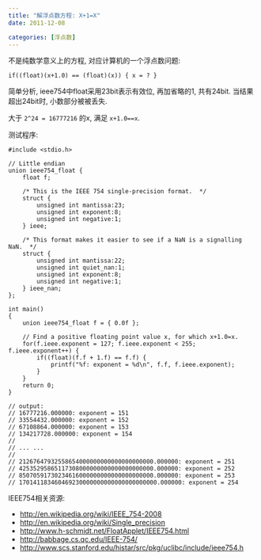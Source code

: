 ```yaml
---
title: "解浮点数方程: X+1=X"
date: 2011-12-08

categories: [浮点数]
---
```


不是纯数学意义上的方程, 对应计算机的一个浮点数问题:

	if((float)(x+1.0) == (float)(x)) { x = ? }

简单分析, ieee754中float采用23bit表示有效位, 再加省略的1, 共有24bit.
当结果超出24bit时, 小数部分被被丢失.

大于 `2^24 = 16777216` 的x, 满足 `x+1.0==x`.

测试程序:

	#include <stdio.h>

	// Little endian
	union ieee754_float {
		float f;

		/* This is the IEEE 754 single-precision format.  */
		struct {
			unsigned int mantissa:23;
			unsigned int exponent:8;
			unsigned int negative:1;
		} ieee;

		/* This format makes it easier to see if a NaN is a signalling NaN.  */
		struct {
			unsigned int mantissa:22;
			unsigned int quiet_nan:1;
			unsigned int exponent:8;
			unsigned int negative:1;
		} ieee_nan;
	};

	int main()
	{
		union ieee754_float f = { 0.0f };

		// Find a positive floating point value x, for which x+1.0=x.
		for(f.ieee.exponent = 127; f.ieee.exponent < 255; f.ieee.exponent++) {
			if((float)(f.f + 1.f) == f.f) {
				printf("%f: exponent = %d\n", f.f, f.ieee.exponent);
			}
		}
		return 0;
	}

	// output:
	// 16777216.000000: exponent = 151
	// 33554432.000000: exponent = 152
	// 67108864.000000: exponent = 153
	// 134217728.000000: exponent = 154
	//
	// ... ...
	//
	// 21267647932558654000000000000000000000.000000: exponent = 251
	// 42535295865117308000000000000000000000.000000: exponent = 252
	// 85070591730234616000000000000000000000.000000: exponent = 253
	// 170141183460469230000000000000000000000.000000: exponent = 254

IEEE754相关资源:

- http://en.wikipedia.org/wiki/IEEE_754-2008
- http://en.wikipedia.org/wiki/Single_precision
- http://www.h-schmidt.net/FloatApplet/IEEE754.html
- http://babbage.cs.qc.edu/IEEE-754/
- http://www.scs.stanford.edu/histar/src/pkg/uclibc/include/ieee754.h

